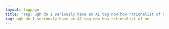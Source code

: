 ```yaml
---
layout: tagpage
title: "Tag: ugh do I seriously have an AI tag now how rationalist of me"
tag: ugh do I seriously have an AI tag now how rationalist of me
---
```

